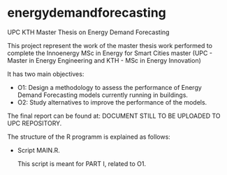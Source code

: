 # energydemandforecasting
UPC KTH Master Thesis on Energy Demand Forecasting 

This project represent the work of the master thesis work performed to complete the Innoenergy MSc in Energy for Smart Cities master (UPC - Master in Energy Engineering and KTH - MSc in Energy Innovation)

It has two main objectives:

- O1: Design a methodology to assess the performance of Energy Demand Forecasting models currently running in buildings.
- O2: Study alternatives to improve the performance of the models.

The final report can be found at: DOCUMENT STILL TO BE UPLOADED TO UPC REPOSITORY.

The structure of the R programm is explained as follows:

- Script MAIN.R.
  
  This script is meant for PART I, related to O1. 
 
